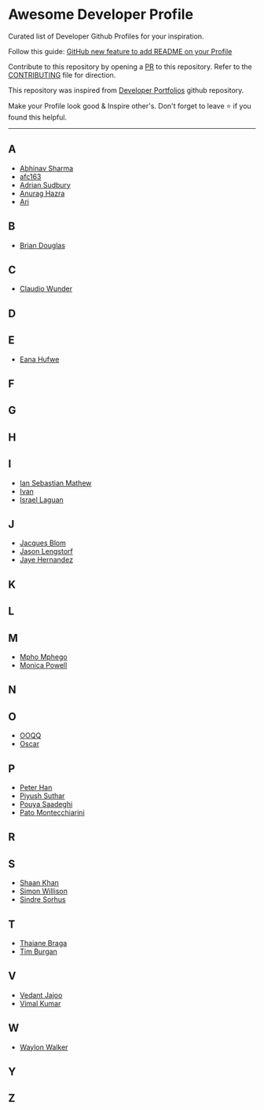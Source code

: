 # Awesome Developer Profile

Curated list of Developer Github Profiles for your inspiration.

Follow this guide: [GitHub new feature to add README on your Profile ](https://dev.to/coderjojo/github-new-feature-to-add-readme-on-your-profile-ggc)

Contribute to this repository by opening a [PR](./CONTRIBUTING.md) to this repository. Refer to the [CONTRIBUTING](./CONTRIBUTING.md) file for direction.

This repository was inspired from [Developer Portfolios](https://github.com/emmabostian/developer-portfolios) github repository.

Make your Profile look good & Inspire other's. Don't forget to leave :star: if you found this helpful.

---

## A
- [Abhinav Sharma](https://github.com/ABSphreak)
- [afc163](https://github.com/afc163)
- [Adrian Sudbury](https://github.com/asudbury)
- [Anurag Hazra](https://github.com/anuraghazra)
- [Ari](https://github.com/ari-hacks)

## B
- [Brian Douglas](https://github.com/bdougie)

## C
- [Claudio Wunder](https://github.com/ovflowd)

## D

## E
- [Eana Hufwe](https://github.com/blueset)

## F

## G

## H

## I
- [Ian Sebastian Mathew](https://github.com/iansmathew)
- [Ivan](https://github.com/imickovski)
- [Israel Laguan](https://github.com/Israel-Laguan/Israel-Laguan)

## J
- [Jacques Blom](https://github.com/jacques-blom)
- [Jason Lengstorf](https://github.com/jlengstorf)
- [Jaye Hernandez](https://github.com/jayehernandez)

## K

## L

## M
- [Mpho Mphego](https://github.com/mmphego/)
- [Monica Powell](https://github.com/M0nica)

## N

## O
- [OOQQ](https://github.com/OOQQ)
- [Oscar](https://github.com/blue-1ms)

## P
- [Peter Han](https://github.com/peterthehan)
- [Piyush Suthar](https://github.com/piyushsuthar)
- [Pouya Saadeghi](https://github.com/saadeghi)
- [Pato Montecchiarini](https://github.com/pmontecchiarini)

## R

## S
- [Shaan Khan](https://github.com/ShaanCoding)
- [Simon Willison](https://github.com/simonw)
- [Sindre Sorhus](https://github.com/sindresorhus)

## T
- [Thaiane Braga](https://github.com/Thaiane)
- [Tim Burgan](https://github.com/timburgan)

## V
- [Vedant Jajoo](https://github.com/coderjojo)
- [Vimal Kumar](https://github.com/vimalverma558)

## W
- [Waylon Walker](https://github.com/WaylonWalker)

## Y

## Z
